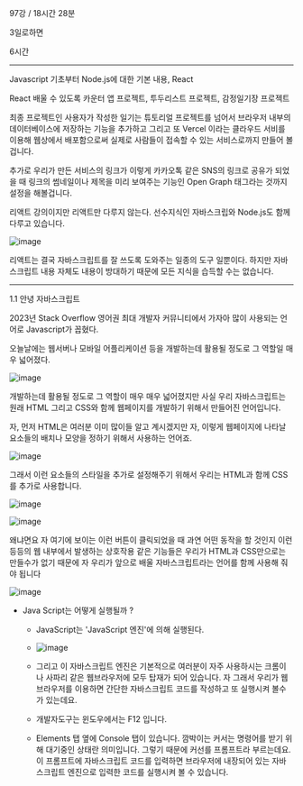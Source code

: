 97강 / 18시간 28분

3일로하면

6시간

-------------------------------------------------------------------------------------------------------------------------------

Javascript 기초부터 Node.js에 대한 기본 내용, React

React 배울 수 있도록 카운터 앱 프로젝트, 투두리스트 프로젝트, 감정일기장 프로젝트

최종 프로젝트인 사용자가 작성한 일기는 튜토리얼 프로젝트를 넘어서 브라우저 내부의 데이터베이스에 저장하는 기능을 추가하고 그리고 또 Vercel 이라는 클라우드 서비를 이용해 웹상에서 배포함으로써 실제로 사람들이 접속할 수 있는 서비스로까지 만들어 볼겁니다.

추가로 우리가 만든 서비스의 링크가 이렇게 카카오톡 같은 SNS의 링크로 공유가 되었을 때 링크의 썸네일이나 제목을 미리 보여주는 기능인 Open Graph 태그라는 것까지 설정을 해볼겁니다.

리액트 강의이지만 리액트만 다루지 않는다. 선수지식인 자바스크립와 Node.js도 함께 다루고 있습니다.

![image](https://github.com/user-attachments/assets/ced447dd-d027-4f44-a281-54df801c0683)

리액트는 결국 자바스크립트를 잘 쓰도록 도와주는 일종의 도구 일뿐이다. 하지만 자바스크립트 내용 자체도 내용이 방대하기 때문에 모든 지식을 습득할 수는 없습니다. 

-------------------------------------------------------------------------------------------------------------------------------

1.1  안녕 자바스크립트

2023년 Stack Overflow 영어권 최대 개발자 커뮤니티에서 가자아 많이 사용되는 언어로 Javascript가 꼽혔다. 

오늘날에는 웹서버나 모바일 어플리케이션 등을 개발하는데 활용될 정도로 그 역할일 매우 넓어졌다.

![image](https://github.com/user-attachments/assets/a7095a7d-9704-4fd4-977c-2f3ef4747e23)

개발하는데 활용될 정도로 그 역할이 매우 매우 넓어졌지만 사실 우리 자바스크립트는 원래 HTML 그리고 CSS와 함께 웹페이지를 개발하기 위해서 만들어진 언어입니다.

자, 먼저 HTML은 여러분 이미 많이들 알고 계시겠지만 자, 이렇게 웹페이지에 나타날 요소들의 배치나 모양을 정하기 위해서 사용하는 언어죠.

![image](https://github.com/user-attachments/assets/42c5994d-3d4a-4404-ac23-ecd7b38c53c3)

그래서 이런 요소들의 스타일을 추가로 설정해주기 위해서 우리는 HTML과 함께 CSS를 추가로 사용합니다.

![image](https://github.com/user-attachments/assets/a0f6d030-9117-4f82-a06d-a8d6313506ce)

![image](https://github.com/user-attachments/assets/ef00f283-6c7d-4f7c-bced-c5579c9b6ef7)

왜냐면요 자 여기에 보이는 이런 버튼이 클릭되었을 때 과연 어떤 동작을 할 것인지 이런 등등의 웹 내부에서 발생하는 상호작용 같은 기능들은 우리가 HTML과 CSS만으로는 만들수가 없기 때문에 자 우리가 앞으로 배울 자바스크립트라는 언어를 함께 사용해 줘야 됩니다

![image](https://github.com/user-attachments/assets/7bf8fdb1-3ca8-4a8a-9717-78124fd8a223)

* Java Script는 어떻게 실행될까 ?

  * JavaScript는 'JavaScript 엔진'에 의해 실행된다.
 
  * ![image](https://github.com/user-attachments/assets/80b7b506-7c3f-4698-8e72-974b92012ee5)
 
  * 그리고 이 자바스크립트 엔진은 기본적으로 여러분이 자주 사용하시는 크롬이나 사파리 같은 웹브라우저에 모두 탑재가 되어 있습니다. 자 그래서 우리가 웹브라우저를 이용하면 간단한 자바스크립트 코드를 작성하고 또 실행시켜 볼수가 있는데요.
 
  * 개발자도구는 윈도우에서는 F12 입니다.
  * Elements 탭 옆에 Console 탭이 있습니다. 깜박이는 커서는 명령어를 받기 위해 대기중인 상태란 의미입니다. 그렇기 때문에 커선를 프롬프트라 부르는데요. 이 프롬프트에 자바스크립트 코드를 입력하면 브라우저에 내장되어 있는 자바스크립트 엔진으로 입력한 코드를 실행시켜 볼 수 있습니다.
 ```
```
  
